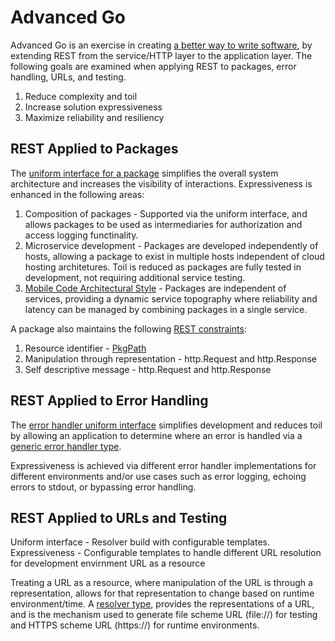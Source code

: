 # Advanced Go

Advanced Go is an exercise in creating [a better way to write software][robpike], by extending REST from the service/HTTP layer to the application layer. The following goals are examined when applying REST to packages, error handling, URLs, and testing. <!-- Go is a project to make building production software easier and more productive. -->

1. Reduce complexity and toil
2. Increase solution expressiveness
3. Maximize reliability and resiliency

 
## REST Applied to Packages
The [uniform interface for a package][exampledomain] simplifies the overall system architecture and increases the visibility of interactions. Expressiveness is enhanced in the following areas:
1. Composition of packages - Supported via the uniform interface, and allows packages to be used as intermediaries for authorization and access logging functinality.
2. Microservice development - Packages are developed independently of hosts, allowing a package to exist in multiple hosts independent of cloud hosting architetures. Toil is reduced as packages are fully tested in development, not requiring additional service testing.
3. [Mobile Code Architectural Style][rest] - Packages are independent of services, providing a dynamic service topography where reliability and latency can be managed by combining packages in a single service.

A package also maintains the following [REST constraints][rest]:
1. Resource identifier - [PkgPath][exampledomain]
2. Manipulation through representation - http.Request and http.Response
3. Self descriptive message - http.Request and http.Response

<!--Expressiveness - ability to compose resources/packages from already tested packages. Dynamic topography, mobile code.
Funcionality like authorization, access logging, via intermediaries
Seperation of concerns, host from application, other Cloud hosting options - less complexity, more expressiveness.
-->

## REST Applied to Error Handling 
The [error handler uniform interface][errorhandler] simplifies development and reduces toil by allowing an application to determine where an error is handled via a [generic error handler type][activity].

Expressiveness is achieved via different error handler implementations for different environments and/or use cases such as error logging, echoing errors to stdout, or bypassing error handling.


<!--1. Uniform interface - ErrorHandler and logging. loging interface allows expresiveness
2. Constraints - resource identifier - PkgPath, manipulation through representation, and self descriptive message. http.Request and Http.Response
[Error handling][errorhandler] [generice type's][loghandler] for implementation.
Expressiveness through gnerics 
[Access logging][logger] also has a uniform Log function.  Expressive - Add traffic differentiation, ingress, egress, and internal
-->

## REST Applied to URLs and Testing
Uniform interface - Resolver build with configurable templates. Expressiveness - Configurable templates to handle different URL resolution for development envirnment
URL as a resource


Treating a URL as a resource, where manipulation of the URL is through a representation, allows for that representation to change based on runtime environment/time. A [resolver type][resolver], provides the representations of a URL, and is the mechanism used to generate file scheme URL (file://) for testing and HTTPS scheme URL (https://) for runtime environments.

<!--
## REST Uniform Interface, Resource Identifier, & Self-Descriptive Messages
A key concept of REST is the uniform interface. A [package's][domainservice] HttpHandler implements that uniform interface, uses the http.Request type and allows easy integration with other packages. A package also includes a PkgPath that is used as an identifier for routing and error tracing.

The messaging package provides a [uniform interface][msgsend], [self-descriptive message][msgcore], and [resource identification][msgcore] for communication between resources using goroutines and Go channels. Functionality supported by messaging include startup, shutdown, and package health checks.

## REST Intermediaries
REST defines a layered architecture style where RESTful components can be easily connected via HTTP. Service authentication/authorization functionality is implemented by adding an [intermediary][intermediary].

## Testing
Testing utilizes a package's HttpHandler to test all requests and related responses. The requests and responses are HTTP text files, deserialized from disk into the appropriate [http.Request][httprequest] and [http.Response][httpresponse] types. This allows an automated, easy to extend solution for testing. Since the package HttpHandler is the public interface for the package, no further testing of the package needs to be done in a host.  

## Application Development
Development is streamlined as applications can be composed of existing resources/packages or resources in existing services. 

-->

[robpike]: <https://thenewstack.io/golang-co-creator-rob-pike-what-go-got-right-and-wrong>
[rest]: <https://ics.uci.edu/~fielding/pubs/dissertation/fielding_dissertation.pdf>
[exampledomain]: <https://pkg.go.dev/github.com/advanced-go/example-domain/service>
[activity]: <https://pkg.go.dev/github.com/advanced-go/example-domain/activity>
[errorhandler]: <https://pkg.go.dev/github.com/advanced-go/core/runtime#ErrorHandler>
[loghandler]: <https://pkg.go.dev/github.com/advanced-go/core/runtime#Log>
[msgcore]: <https://pkg.go.dev/github.com/advanced-go/core/messaging#Message>
[msgsend]: <https://pkg.go.dev/github.com/advanced-go/core/messaging#SendFunc>
[domainservice]: <https://pkg.go.dev/github.com/advanced-go/example-domain/service>
[logger]: <https://pkg.go.dev/github.com/advanced-go/core/access#Log>
[intermediary]: <https://pkg.go.dev/github.com/advanced-go/core/host#ServeHTTPFunc>
[httprequest]: <https://pkg.go.dev/net/http#Request>
[httpresponse]: <https://pkg.go.dev/net/http#Response>
[resolver]: <https://pkg.go.dev/github.com/advanced-go/core/uri#Resolver>

<!--
### Hi there 👋


**advanced-go/advanced-go** is a ✨ _special_ ✨ repository because its `README.md` (this file) appears on your GitHub profile.

Here are some ideas to get you started:

- 🔭 I’m currently working on ...
- 🌱 I’m currently learning ...
- 👯 I’m looking to collaborate on ...
- 🤔 I’m looking for help with ...
- 💬 Ask me about ...
- 📫 How to reach me: ...
- 😄 Pronouns: ...
- ⚡ Fun fact: ...
-->
